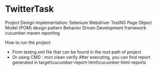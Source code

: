 # TwitterTask

Project Design Implementation:
Selenium Webdriver
TestNG
Page Object Model (POM) design pattern
Behavior Driven Development framework
cucumber maven reporting

How to run the project:
- From testng.xml file that can be found in the root path of project
- Or using CMD : mvn clean verify
After executing, you can find report generated in target\cucumber-report-html\cucumber-html-reports
